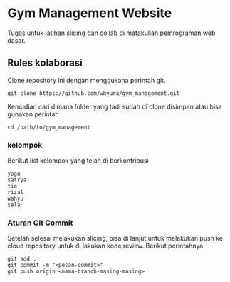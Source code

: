 # Gym Management Website

Tugas untuk latihan slicing dan collab di matakuliah pemrograman web dasar.

## Rules kolaborasi

Clone repository ini dengan menggukana perintah git.

```shell
git clone https://github.com/whyura/gym_management.git
```

Kemudian cari dimana folder yang tadi sudah di clone disimpan atau bisa gunakan perintah

```shell
cd /path/to/gym_management
```

### kelompok

Berikut list kelompok yang telah di berkontribusi

```shell
yoga
satrya
tio
rizal
wahyu
sela
```

### Aturan Git Commit

Setelah selesai melakukan slicing, bisa di lanjut untuk melakukan push ke cloud repository untuk di lakukan kode review. Berikut perintahnya

```shell
git add .
git commit -m "<pesan-commit>"
git push origin <nama-branch-masing-masing>
```
